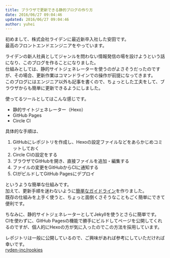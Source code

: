 ```yaml
---
title: ブラウザで更新できる静的ブログの作り方
date: 2016/06/27 09:04:46
updated: 2016/06/27 09:04:46
author: yuhei
---
```

初めまして、株式会社ライデンに最近新卒入社した安田です。  
最高のフロントエンドエンジニアをやっています。

ライデンの新人社員としてジャンルを問わない情報発信の場を設けようという話になり、このブログを作ることになりました。  
仕組みとしては、静的サイトジェネレーターを使うのがよさそうだったのですが、その場合、更新作業はコマンドラインでの操作が前提になってきます。  
このブログにはエンジニア以外も記事を書くので、ちょっとした工夫をして、ブラウザからも簡単に更新できるようにしました。

<!-- more -->

使ってるツールとしてはこんな感じです。

- 静的サイトジェネレーター（Hexo）
- GitHub Pages
- Circle CI

具体的な手順は、

1. GitHubにレポジトリを作成し、Hexoの設定ファイルなどをあらかじめコミットしておく
1. Circle CIの設定をする
1. ブラウザでGitHubを開き、直接ファイルを追加・編集する
1. ファイルの変更をGitHubからCIに通知する
1. CIがビルドしてGitHub Pagesにデプロイ

というような簡単な仕組みです。  
加えて、更新手順を迷わないように[簡単なガイドライン](https://github.com/ryden-inc/rookies/blob/master/README.md)を作りました。  
既存の仕組みを上手く使うと、ちょっと面倒くさそうなこともごく簡単にできて便利です。

ちなみに、静的サイトジェネレーターとしてJekyllを使うとさらに簡単です。  
CIを使わずに、GitHub Pagesの機能で勝手にビルドしてページを公開してくれるのですが、個人的にHexoの方が気に入ったのでこの方法を採用しています。

レポジトリは一般に公開しているので、ご興味があれば参考にしていただければ幸いです。  
[ryden-inc/rookies](https://github.com/ryden-inc/rookies)
